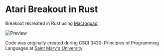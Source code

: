 # Atari Breakout in Rust
Breakout recreated in Rust using [Macroquad](https://macroquad.rs/)

![Preview](https://github.com/yorkeJohn/atari-breakout-rust/assets/12224398/f33fb508-9de0-403e-aeaa-752efc9fc4e9)

Code was originally created during CSCI 3430: Principles of Programming Languages at [Saint Mary's University](https://smu.ca)
